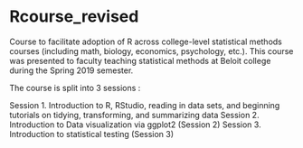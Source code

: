 # Rcourse_revised
Course to facilitate adoption of R across college-level statistical methods courses (including math, biology, economics, psychology, etc.). This course was presented to faculty teaching statistical methods at Beloit college during the Spring 2019 semester.
 
The course is split into 3 sessions :

Session 1. Introduction to R, RStudio, reading in data sets, and beginning tutorials on tidying, transforming, and summarizing data
Session 2. Introduction to Data visualization via ggplot2 (Session 2)
Session 3. Introduction to statistical testing (Session 3)

